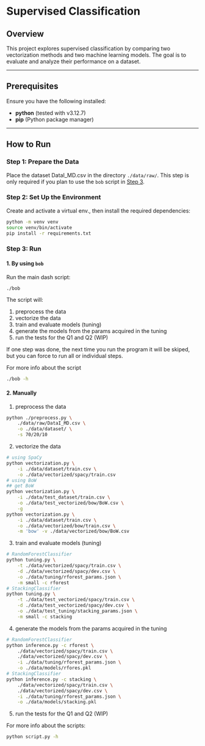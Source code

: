 # Supervised Classification

## Overview
This project explores supervised classification by comparing two vectorization
methods and two machine learning models. The goal is to evaluate and analyze
their performance on a dataset.

---

## Prerequisites
Ensure you have the following installed:
- **python** (tested with v3.12.7)
- **pip** (Python package manager)

---

## How to Run

### Step 1: Prepare the Data
Place the dataset DataI_MD.csv in the directory `./data/raw/`. This step is only
required if you plan to use the `bob` script in [Step 3](#Step-3:-Run).

### Step 2: Set Up the Environment
Create and activate a virtual env., then install the required dependencies:
```bash
python -m venv venv
source venv/bin/activate
pip install -r requirements.txt
```

### Step 3: Run
#### 1. By using `bob`
Run the main dash script:
```bash
./bob 
```

The script will:
1. preprocess the data
2. vectorize the data
3. train and evaluate models (tuning)
4. generate the models from the params acquired in the tuning
5. run the tests for the Q1 and Q2 (WIP)

If one step was done, the next time you run the program it will be skiped, but
you can force to run all or individual steps.

For more info about the script
```bash
./bob -h
```

#### 2. Manually
1. preprocess the data
```bash
python ./preprocess.py \
    ./data/raw/DataI_MD.csv \
    -o ./data/dataset/ \
    -s 70/20/10
```
2. vectorize the data
```bash
# using SpaCy
python vectorization.py \
    -i ./data/dataset/train.csv \
    -o ./data/vectorized/spacy/train.csv
# using BoW
## get BoW
python vectorization.py \
    -i ./data/test_dataset/train.csv \
    -o ./data/test_vectorized/bow/BoW.csv \
    -g
python vectorization.py \
    -i ./data/dataset/train.csv \
    -o ./data/vectorized/bow/train.csv \
    -m 'bow' -v ./data/vectorized/bow/BoW.csv
```
3. train and evaluate models (tuning)
```bash
# RandomForestClassifier
python tuning.py \
    -t ./data/vectorized/spacy/train.csv \
    -d ./data/vectorized/spacy/dev.csv \
    -o ./data/tuning/rforest_params.json \
    -m small -c rforest
# StackingClassifier
python tuning.py \
    -t ./data/test_vectorized/spacy/train.csv \
    -d ./data/test_vectorized/spacy/dev.csv \
    -o ./data/test_tuning/stacking_params.json \
    -m small -c stacking
```
4. generate the models from the params acquired in the tuning
```bash
# RandomForestClassifier
python inference.py -c rforest \
    ./data/vectorized/spacy/train.csv \
    ./data/vectorized/spacy/dev.csv \
    -i ./data/tuning/rforest_params.json \
    -o ./data/models/rfores.pkl
# StackingClassifier
python inference.py -c stacking \
    ./data/vectorized/spacy/train.csv \
    ./data/vectorized/spacy/dev.csv \
    -i ./data/tuning/rforest_params.json \
    -o ./data/models/stacking.pkl
```
5. run the tests for the Q1 and Q2 (WIP)

For more info about the scripts:
```bash
python script.py -h
```

